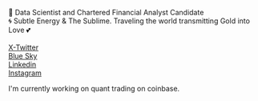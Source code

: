 <!--
**AdamGoyer/adamgoyer** is a ✨ _special_ ✨ repository because its `README.md` (this file) appears on your GitHub profile.

-->
🔭 Data Scientist and Chartered Financial Analyst Candidate <br>
🌀 Subtle Energy & The Sublime. Traveling the world transmitting Gold into Love 💕 <br>
<br>
[X-Twitter](https://twitter.com/AdamGoyer) <br>
[Blue Sky](https://bsky.app/profile/adamgoyer.bsky.social) <br>
[Linkedin](https://www.linkedin.com/in/adamgoyer) <br>
[Instagram](https://www.instagram.com/adamgoyer) <br>

I'm currently working on quant trading on coinbase.
